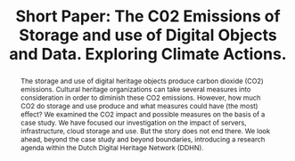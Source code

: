 ---
abstract: The storage and use of digital heritage objects produce carbon dioxide (CO2)
  emissions. Cultural heritage organizations can take several measures into consideration
  in order to diminish these CO2 emissions. However, how much CO2 do storage and use
  produce and what measures could have (the most) effect? We examined the CO2 impact
  and possible measures on the basis of a case study. We have focused our investigation
  on the impact of servers, infrastructure, cloud storage and use. But the story does
  not end there. We look ahead, beyond the case study and beyond boundaries, introducing
  a research agenda within the Dutch Digital Heritage Network (DDHN).
creators:
- Tamara van Zwol
date: null
document_url: https://az659834.vo.msecnd.net/eventsairwesteuprod/production-inconference-public/42719d2ec53c4bc9b4a66e2b48963544
grand_parent: iPRES
institutions:
- Sound & Vision
keywords:
- distributed digital preservation
- sustainability
- inclusion
landing_page_url: null
language: eng
layout: publication
license: CC-BY 4.0 International
notes_url: null
parent: iPRES 2022
publication_type: short paper
size: null
slides_url: null
source_name: iPRES
stream_url: null
title: 'Short Paper: The C02 Emissions of Storage and use of Digital Objects and Data.
  Exploring Climate Actions.'
year: 2022
---